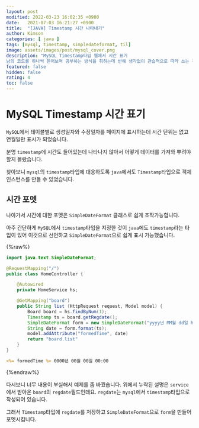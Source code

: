 ```yaml
---
layout: post
modified: 2022-03-23 16:02:35 +0900
date:   2021-07-03 16:21:27 +0900
title:  "[JAVA] Timestamp 시간 나타내기"
author: Kimson
categories: [ java ]
tags: [mysql, timestamp, simpledateformat, til]
image: assets/images/post/mysql_cover.png
description: "MySQL Timestamp타입 웹에서 시간 표기  
남의 코드를 하나씩 뜯어보며 공부하는 방식을 취하는데 반해 생각없이 관습적으로 따라 쓰는 경우가 종종 있습니다."
featured: false
hidden: false
rating: 4
toc: false
---
```


# MySQL Timestamp 시간 표기

`MySQL`에서 테이블별로 생성일자와 수정일자를 페이지에 표시하는데 시간 단위는 없고 연월일만 표시가 되었습니다.

분명 `timestamp`에 시간도 들어있는데 나타나지 않아서 어떻게 데이터를 가져와 뿌려야할지 몰랐습니다.

찾아보니 `mysql`의 `timestamp`타입에 대응하도록 `java`에서도 `Timestamp`타입으로 객체 인스턴스를 만들 수 있었습니다.

## 시간 포멧

나아가서 시간에 대한 포멧은 `SimpleDateFormat` 클래스로 쉽게 조작가능합니다.

아주 간단하게 `MySQL`에서 `timestamp`타입을 지정한 것이 `java`에도 `timestamp`라는 타입이 있어 이것으로 선언하고 `SimpleDateFormat`으로 쉽게 표시 가능했습니다.

{%raw%}

```java
import java.text.SimpleDateFormat;

@RequestMapping("/")
public class HomeController {

    @Autowired
    private HomeService hs;

    @GetMapping("board")
    public String list (HttpRequest request, Model model) {
        Board board = hs.findByNum(1);
        Timestamp ts = board.getRegdate();
        SimpleDateFormat form = new SimpleDateFormat("yyyy년 MM월 dd일 hh:mm");
        String date = form.format(ts);
        model.addAttribute("formedTime", date)
        return "board.list"
    }
}

```

```jsp
<%= formedTime %> 0000년 00월 00일 00:00
```

{%endraw%}

다시보니 너무 내용이 부실해서 예제를 좀 바꿨습니다. 위에서 누락된 설명은 `service`에서 받아온 `board`의 `regdate`필드인데요. `regdate`는 `mysql`에서 `timestamp`타입으로 작성되어 있습니다.

그래서 `Timestamp`타입에 `regdate`를 저장하고 `SimpleDateFormat`으로 `form`을 만들어 포멧시킵니다.